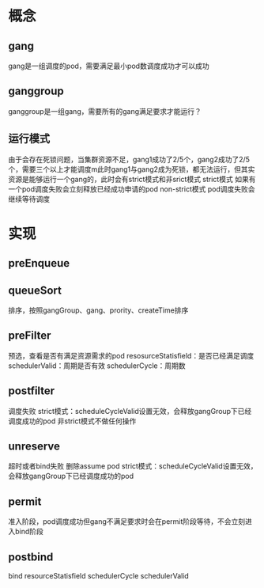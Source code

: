 # 概念
## gang
gang是一组调度的pod，需要满足最小pod数调度成功才可以成功

## ganggroup
ganggroup是一组gang，需要所有的gang满足要求才能运行？

## 运行模式
由于会存在死锁问题，当集群资源不足，gang1成功了2/5个，gang2成功了2/5个，需要三个以上才能调度m此时gang1与gang2成为死锁，都无法运行，但其实资源是能够运行一个gang的，此时会有strict模式和非srict模式
strict模式
如果有一个pod调度失败会立刻释放已经成功申请的pod
non-strict模式
pod调度失败会继续等待调度


# 实现
## preEnqueue
## queueSort
排序，按照gangGroup、gang、prority、createTime排序
## preFilter
预选，查看是否有满足资源需求的pod
resosurceStatisfield：是否已经满足调度
schedulerValid：周期是否有效
schedulerCycle：周期数
## postfilter

调度失败
strict模式：scheduleCycleValid设置无效，会释放gangGroup下已经调度成功的pod
非strict模式不做任何操作
## unreserve
超时或者bind失败
删除assume pod
strict模式：scheduleCycleValid设置无效，会释放gangGroup下已经调度成功的pod

## permit
准入阶段，pod调度成功但gang不满足要求时会在permit阶段等待，不会立刻进入bind阶段

## postbind
bind
resourceStatisfield
schedulerCycle
schedulerValid
